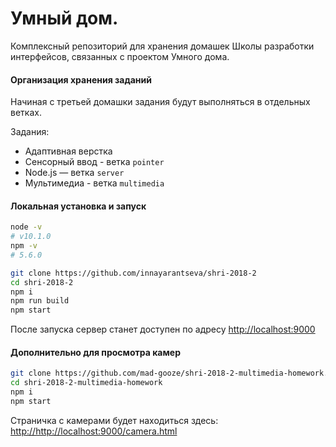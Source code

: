 # Умный дом.

Комплексный репозиторий для хранения домашек Школы разработки интерфейсов, связанных с проектом Умного дома.

#### Организация хранения заданий

Начиная с третьей домашки задания будут выполняться в отдельных ветках.

Задания:
* Адаптивная верстка
* Сенсорный ввод - ветка ``pointer``
* Node.js — ветка ``server``
* Мультимедиа - ветка ``multimedia``


#### Локальная установка и запуск

```bash
node -v
# v10.1.0
npm -v
# 5.6.0

git clone https://github.com/innayarantseva/shri-2018-2
cd shri-2018-2
npm i
npm run build
npm start
```

После запуска сервер станет доступен по адресу [http://localhost:9000](http://localhost:9000)

#### Дополнительно для просмотра камер

```bash
git clone https://github.com/mad-gooze/shri-2018-2-multimedia-homework.git
cd shri-2018-2-multimedia-homework
npm i
npm start
```

Страничка с камерами будет находиться здесь: [http://http://localhost:9000/camera.html](http://http://localhost:9000/camera.html)
